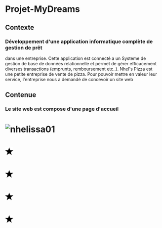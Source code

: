 # Projet-MyDreams

## Contexte
### Développement d'une application informatique complète de gestion de prêt
dans une entreprise. Cette application est connecté a un Systeme de gestion de
base de données relationnelle et permet de gérer efficacement diverses
transactions (emprunts, remboursement etc..). 
Nhel's Pizza est une petite entreprise de vente de pizza. Pour pouvoir mettre en valeur leur service, l'entreprise nous a demandé de concevoir un site web 


## Contenue
### Le site web est compose d'une page d'accueil

# ![nhelissa01]([https://github.com/nhelissa01/Projet-MyDreams/blob/main/src/Icon/28-star.png](https://github.com/nhelissa01/Projet-MyDreams/blob/main/views/mydreams.png))
# ![nhelissa01](https://github.com/nhelissa01/Projet-MyDreams/blob/main/src/Icon/28-star.png)
# ![nhelissa01](https://github.com/nhelissa01/Projet-MyDreams/blob/main/src/Icon/28-star.png)
# ![nhelissa01](https://github.com/nhelissa01/Projet-MyDreams/blob/main/src/Icon/28-star.png)
# ![nhelissa01](https://github.com/nhelissa01/Projet-MyDreams/blob/main/src/Icon/28-star.png)
